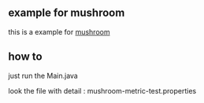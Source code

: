## example for mushroom
this is a example for [mushroom][mushroom]

## how to
just run the Main.java 

look the file with detail : mushroom-metric-test.properties

[mushroom]:https://github.com/zavakid/mushroom
